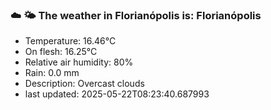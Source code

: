 ### ☁️ 🌤️  The weather in Florianópolis is: Florianópolis

- Temperature: 16.46°C
- On flesh: 16.25°C
- Relative air humidity: 80%
- Rain: 0.0 mm
- Description: Overcast clouds
- last updated: 2025-05-22T08:23:40.687993

